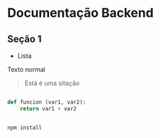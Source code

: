 # Documentação Backend

## Seção 1

- Lista

Texto normal

> Está é uma sitação

``` python

def funcion (var1, var2):
    return var1 + var2

```

``` bash

npm install 

```